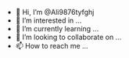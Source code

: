 - 👋 Hi, I’m @Ali9876tyfghj
- 👀 I’m interested in ...
- 🌱 I’m currently learning ...
- 💞️ I’m looking to collaborate on ...
- 📫 How to reach me ...

<!---
Ali9876tyfghj/Ali9876tyfghj is a ✨ special ✨ repository because its `README.md` (this file) appears on your GitHub profile.
You can click the Preview link to take a look at your changes.
--->
